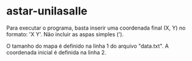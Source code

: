 # astar-unilasalle

Para executar o programa, basta inserir uma coordenada final (X, Y) no formato: 'X Y'.
Não incluir as aspas simples (').

O tamanho do mapa é definido na linha 1 do arquivo "data.txt".
A coordenada inicial é definida na linha 2.
